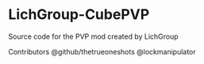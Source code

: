 # LichGroup-CubePVP
Source code for the PVP mod created by LichGroup

Contributors
@github/thetrueoneshots
@lockmanipulator
